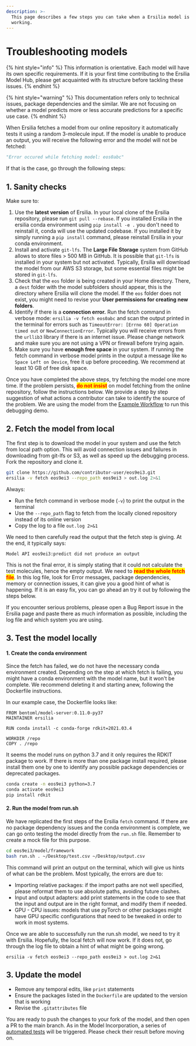 ```yaml
---
description: >-
  This page describes a few steps you can take when a Ersilia model is not
  working.
---
```


# Troubleshooting models

{% hint style="info" %}
This information is orientative. Each model will have its own specific requirements. If it is your first time contributing to the Ersilia Model Hub, please get acquainted with its structure before tackling these issues.
{% endhint %}

{% hint style="warning" %}
This documentation refers only to technical issues, package dependencies and the similar. We are not focusing on whether a model predicts more or less accurate predictions for a specific use case.
{% endhint %}

When Ersilia fetches a model from our online repository it automatically tests it using a random 3-molecule input. If the model is unable to produce an output, you will receive the following error and the model will not be fetched:

```python
"Error occured while fetching model: eos0abc"
```

If that is the case, go through the following steps:

## 1. Sanity checks

Make sure to:

1. Use the **latest version** of Ersilia. In your local clone of the Ersilia repository, please run `git pull --rebase`. If you installed Ersilia in the ersilia conda environment using `pip install -e .` you don't need to reinstall it, conda will use the updated codebase. If you installed it by simply running a `pip install` command, please reinstall Ersilia in your conda environment.
2. Install and activate `git-lfs`. The **Large File Storage** system from GitHub allows to store files > 500 MB in GitHub. It is possible that `git-lfs` is installed in your system but not activated. Typically, Ersilia will download the model from our AWS S3 storage, but some essential files might be stored in `git-lfs`.
3. Check that the `eos` folder is being created in your Home directory. There, a `dest` folder with the model subfolders should appear, this is the directory where Ersilia will clone the model. If the `eos` folder does not exist, you might need to revise your **User permissions for creating new folders**.
4. Identify if there is a **connection error.** Run the fetch command in verbose mode: `ersilia -v fetch eos0abc` and scan the output printed in the terminal for errors such as `TimeoutError: [Errno 60] Operation timed out` or `NewConnectionError`. Typically you will receive errors from the `urllib3` library if there is an internet issue. Please change network and make sure you are not using a VPN or firewall before trying again.
5. Make sure you have **enough free space** in your system. If running the fetch command in verbose model prints in the output a message like `No Space Left on Device`, free it up before proceeding. We recommend at least 10 GB of free disk space.

Once you have completed the above steps, try fetching the model one more time. If the problem persists, <mark style="color:red;">**do not insist**</mark> on model fetching from the online repository, follow the instructions below. We provide a step by step suggestion of what actions a contributor can take to identify the source of the problem. We are using the model from the [Example Workflow](example-of-the-model-incorporation-workflow.md) to run this debugging demo.

## 2. Fetch the model from local

The first step is to download the model in your system and use the fetch from local path option. This will avoid connection issues and failures in downloading from git-lfs or S3, as well as speed up the debugging process. Fork the repository and clone it.

```bash
git clone https://github.com/contributor-user/eos9ei3.git
ersilia -v fetch eos9ei3 --repo_path eos9ei3 > out.log 2>&1
```

Always:

* Run the fetch command in verbose mode (`-v`) to print the output in the terminal
* Use the `--repo_path` flag to fetch from the locally cloned repository instead of its online version
* Copy the log to a file `out.log 2>&1`

We need to then carefully read the output that the fetch step is giving. At the end, it typically says:&#x20;

```
Model API eos9ei3:predict did not produce an output
```

This is not the final error, it is simply stating that it could not calculate the test molecules, hence the empty output. We need to <mark style="color:red;">**read the whole fetch file**</mark>. In this log file, look for Error messages, package dependencies, memory or connection issues, it can give you a good hint of what is happening. If it is an easy fix, you can go ahead an try it out by following the steps below.

If you encounter serious problems, please open a Bug Report issue in the Ersilia page and paste there as much information as possible, including the log file and which system you are using.

## 3. Test the model locally

#### 1. Create the conda environment

Since the fetch has failed, we do not have the necessary conda environment created. Depending on the step at which fetch is failing, you might have a conda environment with the model name, but it won't be complete. We recommend deleting it and starting anew, following the Dockerfile instructions.

In our example case, the Dockerfile looks like:

```docker
FROM bentoml/model-server:0.11.0-py37
MAINTAINER ersilia

RUN conda install -c conda-forge rdkit=2021.03.4

WORKDIR /repo
COPY . /repo
```

It seems the model runs on python 3.7 and it only requires the RDKIT package to work. If there is more than one package install required, please install them one by one to identify any possible package dependencies or deprecated packages.

```bash
conda create -n eos9ei3 python=3.7
conda activate eos9ei3
pip install rdkit
```

#### 2. Run the model from run.sh

We have replicated the first steps of the Ersilia `fetch` command. If there are no package dependency issues and the conda environment is complete, we can go onto testing the model directly from the `run.sh` file. Remember to create a mock file for this purpose.

```bash
cd eos9ei3/model/framework
bash run.sh . ~/Desktop/test.csv ~/Desktop/output.csv
```

This command will print an output on the terminal, which will give us hints of what can be the problem. Most typically, the errors are due to:

* Importing relative packages: if the import paths are not well specified, please reformat them to use absolute paths, avoiding future clashes.
* Input and output adapters: add print statements in the code to see that the input and output are in the right format, and modify them if needed.
* GPU - CPU issues: models that use pyTorch or other packages might have GPU specific configurations that need to be tweaked in order to work in most systems.

Once we are able to successfully run the run.sh model, we need to try it with Ersilia. Hopefully, the local fetch will now work. If it does not, go through the log file to obtain a hint of what might be going wrong.

```
ersilia -v fetch eos9ei3 --repo_path eos9ei3 > out.log 2>&1
```

## 3. Update the model

* Remove any temporal edits, like `print` statements
* Ensure the packages listed in the `Dockerfile` are updated to the version that is working
* Revise the `.gitattributes` file

You are ready to push the changes to your fork of the model, and then open a PR to the main branch. As in the Model Incorporation, a series of [automated tests](example-of-the-model-incorporation-workflow.md#open-a-pull-request) will be triggered. Please check their result before moving on.
